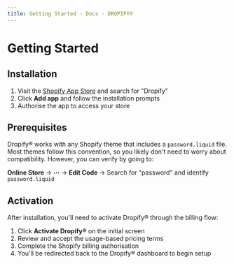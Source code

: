 ```yaml
---
title: Getting Started - Docs - DROPIFY®
---
```


# Getting Started

## Installation

1. Visit the [Shopify App Store](https://apps.shopify.com) and search for "Dropify"
2. Click **Add app** and follow the installation prompts
3. Authorise the app to access your store

## Prerequisites

Dropify® works with any Shopify theme that includes a `password.liquid` file. Most themes follow this convention, so you likely don't need to worry about compatibility. However, you can verify by going to:

**Online Store** → **⋯** → **Edit Code** → Search for "password" and identify `password.liquid`

## Activation

After installation, you'll need to activate Dropify® through the billing flow:

1. Click **Activate Dropify®** on the initial screen
2. Review and accept the usage-based pricing terms
3. Complete the Shopify billing authorisation
4. You'll be redirected back to the Dropify® dashboard to begin setup

